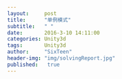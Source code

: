 ```yaml
---
layout:     post
title:      "单例模式"
subtitle:   " "
date:       2016-3-10 14:11:00
categories: Unity3d
tags:       Unity3d
author:     "SixTeen"
header-img: "img/solvingReport.jpg"
published:   true
---
```


